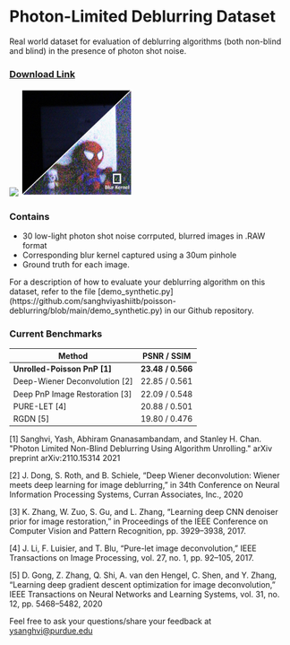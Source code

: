 # Photon-Limited Deblurring Dataset
Real world dataset for evaluation of deblurring algorithms (both non-blind and blind) in the presence of photon shot noise. 

### [Download Link](https://1drv.ms/u/s!AjMYTt_aGQ9-hH_myp4irQREzX3K?e=NwARXc)

<img src="docs/imaging_setup.png" width=300/> <img src="docs/imaging_setup.jpg" width=200/>

### Contains 
<ul> 
      <li>30 low-light photon shot noise corrputed, blurred images in .RAW format</li>
      <li>Corresponding blur kernel captured using a 30um pinhole</li>
      <li>Ground truth for each image.</li> 
</ul>
For a description of how to evaluate your deblurring algorithm on this dataset, refer to the file [demo_synthetic.py](https://github.com/sanghviyashiitb/poisson-deblurring/blob/main/demo_synthetic.py) in our Github repository.

### Current Benchmarks 
| Method      | PSNR / SSIM |
| -----------  | ----------- |
| **Unrolled-Poisson PnP  [1]** |    **23.48 / 0.566** |
| Deep-Wiener Deconvolution [2]  | 22.85 / 0.561 |
| Deep PnP Image Restoration [3]  | 22.09 / 0.548 |
| PURE-LET [4]  | 20.88 / 0.501 |
| RGDN [5]  | 19.80 / 0.476 |

[1] Sanghvi, Yash, Abhiram Gnanasambandam, and Stanley H. Chan. "Photon Limited Non-Blind Deblurring Using Algorithm Unrolling." arXiv preprint arXiv:2110.15314 2021

[2] J. Dong, S. Roth, and B. Schiele, “Deep Wiener deconvolution: Wiener meets deep learning for image deblurring,” in 34th Conference on Neural Information Processing Systems, Curran Associates, Inc., 2020

[3] K. Zhang, W. Zuo, S. Gu, and L. Zhang, “Learning deep CNN denoiser prior for image restoration,” in Proceedings of the IEEE Conference on Computer Vision and Pattern Recognition, pp. 3929–3938, 2017.

[4] J. Li, F. Luisier, and T. Blu, “Pure-let image deconvolution,” IEEE Transactions on Image Processing, vol. 27, no. 1, pp. 92–105, 2017.

[5] D. Gong, Z. Zhang, Q. Shi, A. van den Hengel, C. Shen, and Y. Zhang, “Learning deep gradient descent optimization for image deconvolution,”
IEEE Transactions on Neural Networks and Learning Systems, vol. 31, no. 12, pp. 5468–5482, 2020

Feel free to ask your questions/share your feedback at ysanghvi@purdue.edu

